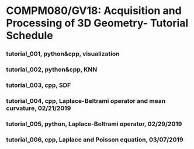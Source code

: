 # COMPM080/GV18: Acquisition and Processing of 3D Geometry- Tutorial Schedule 

### tutorial_001,	python&cpp, visualization  
### tutorial_002,	python&cpp, KNN  
### tutorial_003,	cpp, SDF  
### tutorial_004, cpp, Laplace-Beltrami operator and mean curvature, 02/21/2019
### tutorial_005, python, Laplace-Beltrami operator, 02/29/2019 
### tutorial_006, cpp, Laplace and Poisson equation, 03/07/2019 
